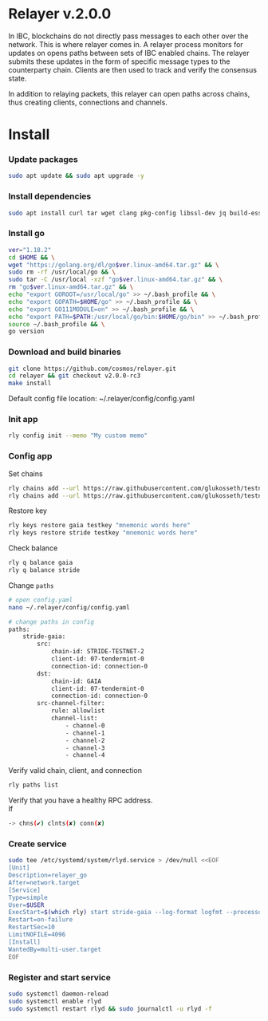 # Relayer v.2.0.0

In IBC, blockchains do not directly pass messages to each other over the network. This is where relayer comes in. A relayer process monitors for updates on opens paths between sets of IBC enabled chains. The relayer submits these updates in the form of specific message types to the counterparty chain. Clients are then used to track and verify the consensus state.

In addition to relaying packets, this relayer can open paths across chains, thus creating clients, connections and channels.

# Install

### Update packages
```Bash
sudo apt update && sudo apt upgrade -y
```

### Install dependencies
```Bash
sudo apt install curl tar wget clang pkg-config libssl-dev jq build-essential bsdmainutils ncdu git jq liblz4-tool -y
```

### Install go
```Bash
ver="1.18.2"
cd $HOME && \
wget "https://golang.org/dl/go$ver.linux-amd64.tar.gz" && \
sudo rm -rf /usr/local/go && \
sudo tar -C /usr/local -xzf "go$ver.linux-amd64.tar.gz" && \
rm "go$ver.linux-amd64.tar.gz" && \
echo "export GOROOT=/usr/local/go" >> ~/.bash_profile && \
echo "export GOPATH=$HOME/go" >> ~/.bash_profile && \
echo "export GO111MODULE=on" >> ~/.bash_profile && \
echo "export PATH=$PATH:/usr/local/go/bin:$HOME/go/bin" >> ~/.bash_profile && \
source ~/.bash_profile && \
go version
```

### Download and build binaries
```Bash
git clone https://github.com/cosmos/relayer.git
cd relayer && git checkout v2.0.0-rc3
make install
```
Default config file location: ~/.relayer/config/config.yaml

### Init app
```Bash
rly config init --memo "My custom memo"
```

### Config app
Set chains
```Bash
rly chains add --url https://raw.githubusercontent.com/glukosseth/testnet_guide/main/cosmos/usefull_for_cosmos/relayer-2.0.0/gaia.json gaia
rly chains add --url https://raw.githubusercontent.com/glukosseth/testnet_guide/main/cosmos/usefull_for_cosmos/relayer-2.0.0/stride.json stride
```
Restore key
```Bash
rly keys restore gaia testkey "mnemonic words here"
rly keys restore stride testkey "mnemonic words here"
```
Check balance
```Bash
rly q balance gaia
rly q balance stride
```
Change `paths`
```Bash
# open config.yaml
nano ~/.relayer/config/config.yaml

# change paths in config
paths:
    stride-gaia:
        src:
            chain-id: STRIDE-TESTNET-2
            client-id: 07-tendermint-0
            connection-id: connection-0
        dst:
            chain-id: GAIA
            client-id: 07-tendermint-0
            connection-id: connection-0
        src-channel-filter:
            rule: allowlist
            channel-list:
                - channel-0
                - channel-1
                - channel-2
                - channel-3
                - channel-4
```
Verify valid chain, client, and connection
```Bash
rly paths list
```
Verify that you have a healthy RPC address. \
If
```Bash
-> chns(✔) clnts(✘) conn(✘)
```

### Create service
```Bash
sudo tee /etc/systemd/system/rlyd.service > /dev/null <<EOF
[Unit]
Description=relayer_go
After=network.target
[Service]
Type=simple
User=$USER
ExecStart=$(which rly) start stride-gaia --log-format logfmt --processor events
Restart=on-failure
RestartSec=10
LimitNOFILE=4096
[Install]
WantedBy=multi-user.target
EOF
```

### Register and start service
```Bash
sudo systemctl daemon-reload
sudo systemctl enable rlyd
sudo systemctl restart rlyd && sudo journalctl -u rlyd -f
```
